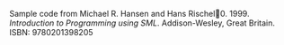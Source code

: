 Sample code from Michael R. Hansen and Hans Rischel0. 1999. <i>Introduction to Programming using SML</i>. Addison-Wesley, Great Britain. ISBN: 9780201398205
